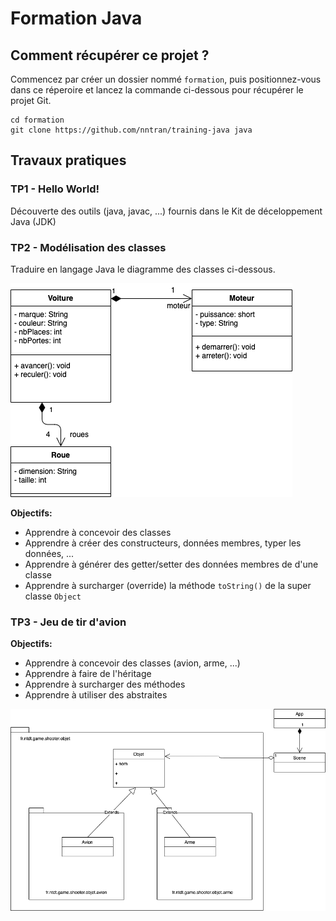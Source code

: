 # Formation Java

## Comment récupérer ce projet ?

Commencez par créer un dossier nommé `formation`, puis positionnez-vous dans ce réperoire et lancez la commande ci-dessous pour récupérer le projet Git.

```
cd formation
git clone https://github.com/nntran/training-java java
```

## Travaux pratiques

### TP1 - Hello World!

Découverte des outils (java, javac, ...) fournis dans le Kit de déceloppement Java (JDK)

### TP2 - Modélisation des classes

Traduire en langage Java le diagramme des classes ci-dessous.

![](tp2/diagramme-classes.png)

**Objectifs:**

* Apprendre à concevoir des classes
* Apprendre à créer des constructeurs, données membres, typer les données, ...
* Apprendre à générer des getter/setter des données membres de d'une classe
* Apprendre à surcharger (override) la méthode `toString()` de la super classe `Object`



### TP3 - Jeu de tir d'avion

**Objectifs:**

* Apprendre à concevoir des classes (avion, arme, ...)
* Apprendre à faire de l'héritage
* Apprendre à surcharger des méthodes
* Apprendre à utiliser des abstraites

![](tp3/diagramme-classes.png)